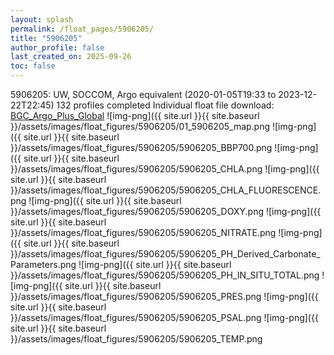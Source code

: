 ```yaml
---
layout: splash
permalink: /float_pages/5906205/
title: "5906205"
author_profile: false
last_created_on: 2025-09-26
toc: false
---
```

 
5906205: UW, SOCCOM, Argo equivalent (2020-01-05T19:33 to 2023-12-22T22:45)
132 profiles completed
Individual float file download: [BGC_Argo_Plus_Global](https://ftp.soest.hawaii.edu/bgc_argo_plus/Individual_Floats/outliers_removed/5906205_Sprof_processed.nc)
![img-png]({{ site.url }}{{ site.baseurl }}/assets/images/float_figures/5906205/01_5906205_map.png
![img-png]({{ site.url }}{{ site.baseurl }}/assets/images/float_figures/5906205/5906205_BBP700.png
![img-png]({{ site.url }}{{ site.baseurl }}/assets/images/float_figures/5906205/5906205_CHLA.png
![img-png]({{ site.url }}{{ site.baseurl }}/assets/images/float_figures/5906205/5906205_CHLA_FLUORESCENCE.png
![img-png]({{ site.url }}{{ site.baseurl }}/assets/images/float_figures/5906205/5906205_DOXY.png
![img-png]({{ site.url }}{{ site.baseurl }}/assets/images/float_figures/5906205/5906205_NITRATE.png
![img-png]({{ site.url }}{{ site.baseurl }}/assets/images/float_figures/5906205/5906205_PH_Derived_Carbonate_Parameters.png
![img-png]({{ site.url }}{{ site.baseurl }}/assets/images/float_figures/5906205/5906205_PH_IN_SITU_TOTAL.png
![img-png]({{ site.url }}{{ site.baseurl }}/assets/images/float_figures/5906205/5906205_PRES.png
![img-png]({{ site.url }}{{ site.baseurl }}/assets/images/float_figures/5906205/5906205_PSAL.png
![img-png]({{ site.url }}{{ site.baseurl }}/assets/images/float_figures/5906205/5906205_TEMP.png
